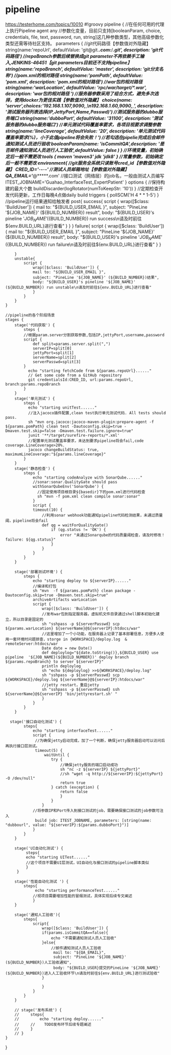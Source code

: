# pipeline
https://testerhome.com/topics/10010
#!groovy
pipeline {
    //在任何可用的代理上执行Pipeline
    agent any
    //参数化变量，目前只支持[booleanParam, choice, credentials, file, text, password, run, string]这几种参数类型，其他高级参数化类型还需等待社区支持。
    parameters {
    //git代码路径【参数值对外隐藏】
    string(name:'repoUrl', defaultValue: 'git@git.*****.com:*****/*****.git', description: 'git代码路径')
    //repoBranch参数后续替换成git parameter不再依赖手工输入,JENKINS-46451【git parameters目前还不支持pipeline】
    string(name:'repoBranch', defaultValue: 'master', description: 'git分支名称')
    //pom.xml的相对路径
    string(name:'pomPath', defaultValue: 'pom.xml', description: 'pom.xml的相对路径')
    //war包的相对路径
    string(name:'warLocation', defaultValue: 'rpc/war/target/*.war', description: 'war包的相对路径 ')
    //服务器参数采用了组合方式，避免多次选择，使用docker为更佳实践【参数值对外隐藏】
    choice(name: 'server',choices:'192.168.1.107,9090,*****,*****\n192.168.1.60,9090,*****,*****', description: '测试服务器列表选择(IP,JettyPort,Name,Passwd)')
    //测试服务器的dubbo服务端口
    string(name:'dubboPort', defaultValue: '31100', description: '测试服务器的dubbo服务端口')
    //单元测试代码覆盖率要求，各项目视要求调整参数
    string(name:'lineCoverage', defaultValue: '20', description: '单元测试代码覆盖率要求(%)，小于此值pipeline将会失败！')
    //若勾选在pipelie完成后会邮件通知测试人员进行验收
    booleanParam(name: 'isCommitQA',description: '是否邮件通知测试人员进行人工验收',defaultValue: false )
    }
    //环境变量，初始确定后一般不需更改
    tools {
        maven 'maven3'
        jdk   'jdk8'
    }
    //常量参数，初始确定后一般不需更改
    environment{
        //git服务全系统只读账号cred_id【参数值对外隐藏】
        CRED_ID='*****-****-****-****-*********'
        //测试人员邮箱地址【参数值对外隐藏】
        QA_EMAIL='*****@*****.com'
        //接口测试（网络层）的job名，一般由测试人员编写
        ITEST_JOBNAME='Guahao_InterfaceTest_ExpertPatient'
    }
    options {
        //保持构建的最大个数
        buildDiscarder(logRotator(numToKeepStr: '10')) 
    }
    //定期检查开发代码更新，工作日每晚4点做daily build
    triggers {
        pollSCM('H 4 * * 1-5')
    }
   //pipeline运行结果通知给触发者
    post{
        success{
            script { 
                wrap([$class: 'BuildUser']) {
                mail to: "${BUILD_USER_EMAIL }",
                subject: "PineLine '${JOB_NAME}' (${BUILD_NUMBER}) result",
                body: "${BUILD_USER}'s pineline '${JOB_NAME}' (${BUILD_NUMBER}) run success\n请及时前往${env.BUILD_URL}进行查看"
                }
            }
        }
        failure{
            script { 
                wrap([$class: 'BuildUser']) {
                mail to: "${BUILD_USER_EMAIL }",
                subject: "PineLine '${JOB_NAME}' (${BUILD_NUMBER}) result",
                body: "${BUILD_USER}'s pineline  '${JOB_NAME}' (${BUILD_NUMBER}) run failure\n请及时前往${env.BUILD_URL}进行查看"
                }
            }

        }
        unstable{
            script { 
                wrap([$class: 'BuildUser']) {
                mail to: "${BUILD_USER_EMAIL }",
                subject: "PineLine '${JOB_NAME}' (${BUILD_NUMBER})结果",
                body: "${BUILD_USER}'s pineline '${JOB_NAME}' (${BUILD_NUMBER}) run unstable\n请及时前往${env.BUILD_URL}进行查看"
                }
            }
        }
    }

    //pipeline的各个阶段场景
    stages {
        stage('代码获取') {
            steps {
            //根据param.server分割获取参数,包括IP,jettyPort,username,password
            script {
                def split=params.server.split(",")
                serverIP=split[0]
                jettyPort=split[1]
                serverName=split[2]
                serverPasswd=split[3]
            }
              echo "starting fetchCode from ${params.repoUrl}......"
              // Get some code from a GitHub repository
              git credentialsId:CRED_ID, url:params.repoUrl, branch:params.repoBranch
            }
        }
        stage('单元测试') {
            steps {
              echo "starting unitTest......"
              //注入jacoco插件配置,clean test执行单元测试代码. All tests should pass.
              sh "mvn org.jacoco:jacoco-maven-plugin:prepare-agent -f ${params.pomPath} clean test -Dautoconfig.skip=true -Dmaven.test.skip=false -Dmaven.test.failure.ignore=true"
              junit '**/target/surefire-reports/*.xml'
              //配置单元测试覆盖率要求，未达到要求pipeline将会fail,code coverage.LineCoverage>20%.
              jacoco changeBuildStatus: true, maximumLineCoverage:"${params.lineCoverage}"
            }
        }
        stage('静态检查') {
            steps {
                echo "starting codeAnalyze with SonarQube......"
                //sonar:sonar.QualityGate should pass
                withSonarQubeEnv('SonarQube') {
                  //固定使用项目根目录${basedir}下的pom.xml进行代码检查
                  sh "mvn -f pom.xml clean compile sonar:sonar"
                }
                script {
                timeout(10) { 
                    //利用sonar webhook功能通知pipeline代码检测结果，未通过质量阈，pipeline将会fail
                    def qg = waitForQualityGate() 
                        if (qg.status != 'OK') {
                            error "未通过Sonarqube的代码质量阈检查，请及时修改！failure: ${qg.status}"
                        }
                    }
                }
            }
        }

        stage('部署测试环境') { 
            steps {
                echo "starting deploy to ${serverIP}......"
                //编译和打包
                sh "mvn  -f ${params.pomPath} clean package -Dautoconfig.skip=true -Dmaven.test.skip=true"
                archiveArtifacts warLocation
                script {
                    wrap([$class: 'BuildUser']) {
                    //发布war包到指定服务器，虚拟机文件目录通过shell脚本初始化建立，所以目录是固定的
                    sh "sshpass -p ${serverPasswd} scp ${params.warLocation} ${serverName}@${serverIP}:htdocs/war"
                    //这里增加了一个小功能，在服务器上记录了基本部署信息，方便多人使用一套环境时问题排查，storge in {WORKSPACE}/deploy.log  & remoteServer:htdocs/war
                    Date date = new Date()
                    def deploylog="${date.toString()},${BUILD_USER} use pipeline  '${JOB_NAME}(${BUILD_NUMBER})' deploy branch ${params.repoBranch} to server ${serverIP}"
                    println deploylog
                    sh "echo ${deploylog} >>${WORKSPACE}/deploy.log"
                    sh "sshpass -p ${serverPasswd} scp ${WORKSPACE}/deploy.log ${serverName}@${serverIP}:htdocs/war"
                    //jetty restart，重启jetty
                    sh "sshpass -p ${serverPasswd} ssh ${serverName}@${serverIP} 'bin/jettyrestart.sh' "
                    }
                }
            }
        }

      stage('接口自动化测试') {
            steps{
                echo "starting interfaceTest......"
                script {
                 //为确保jetty启动完成，加了一个判断，确保jetty服务器启动可以访问后再执行接口层测试。
                 timeout(5) {
                     waitUntil {
                        try {
                            //确保jetty服务的端口启动成功
                            sh "nc -z ${serverIP} ${jettyPort}"
                            //sh "wget -q http://${serverIP}:${jettyPort} -O /dev/null"
                            return true
                        } catch (exception) {
                            return false
                            }
                        }
                    }
                //将参数IP和Port传入到接口测试的job，需要确保接口测试的job参数可注入
                 build job: ITEST_JOBNAME, parameters: [string(name: "dubbourl", value: "${serverIP}:${params.dubboPort}")]
                }
            }
        }

        stage('UI自动化测试') { 
             steps{
             echo "starting UITest......"
             //这个项目不需要UI层测试，UI自动化与接口测试的pipeline脚本类似
             }
         }

        stage('性能自动化测试 ') { 
            steps{
                 echo "starting performanceTest......"
                //视项目需要增加性能的冒烟测试，具体实现后续专文阐述
                }
        }

        stage('通知人工验收'){
            steps{
                script{
                    wrap([$class: 'BuildUser']) {
                    if(params.isCommitQA==false){
                        echo "不需要通知测试人员人工验收"
                    }else{
                        //邮件通知测试人员人工验收
                         mail to: "${QA_EMAIL}",
                         subject: "PineLine '${JOB_NAME}' (${BUILD_NUMBER})人工验收通知",
                         body: "${BUILD_USER}提交的PineLine '${JOB_NAME}' (${BUILD_NUMBER})进入人工验收环节\n请及时前往${env.BUILD_URL}进行测试验收"
                    }

                    }
                }
            }
        }

        // stage('发布系统') { 
        //     steps{
        //         echo "starting deploy......"
        //     //    TODO发布环节后续专题阐述
        //     }
        // }
    }
}
